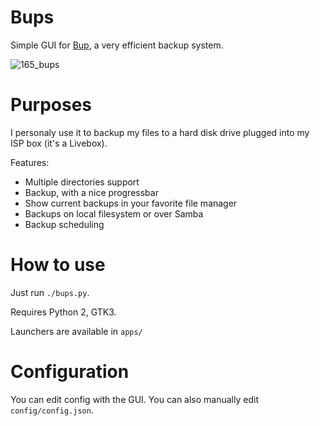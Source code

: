 Bups
====

Simple GUI for [Bup](https://github.com/bup/bup), a very efficient backup system.

![165_bups](https://cloud.githubusercontent.com/assets/506932/5287192/65b80d76-7b2a-11e4-8f80-eafbfaf884cb.png)

# Purposes

I personaly use it to backup my files to a hard disk drive plugged into my ISP box (it's a Livebox).

Features:
* Multiple directories support
* Backup, with a nice progressbar
* Show current backups in your favorite file manager
* Backups on local filesystem or over Samba
* Backup scheduling

# How to use

Just run `./bups.py`.

Requires Python 2, GTK3.

Launchers are available in `apps/`

# Configuration

You can edit config with the GUI. You can also manually edit `config/config.json`.
